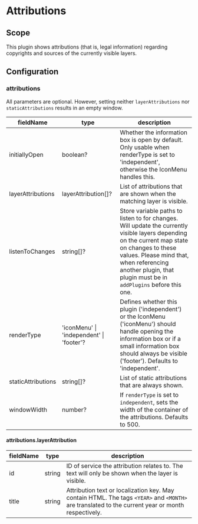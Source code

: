 # Attributions

## Scope

This plugin shows attributions (that is, legal information) regarding copyrights and sources of the currently visible layers.

## Configuration

### attributions

All parameters are optional. However, setting neither `layerAttributions` nor `staticAttributions` results in an empty window.

| fieldName          | type                         | description                                                                                                                                           |
| ------------------ | ---------------------------- | ----------------------------------------------------------------------------------------------------------------------------------------------------- |
| initiallyOpen      | boolean?                     | Whether the information box is open by default. Only usable when renderType is set to 'independent', otherwise the IconMenu handles this.             |
| layerAttributions  | layerAttribution[]?          | List of attributions that are shown when the matching layer is visible.                                                                               |
| listenToChanges    | string[]?                    | Store variable paths to listen to for changes. Will update the currently visible layers depending on the current map state on changes to these values. Please mind that, when referencing another plugin, that plugin must be in `addPlugins` before this one. |
| renderType         | 'iconMenu' \| 'independent'  \| 'footer'? | Defines whether this plugin ('independent') or the IconMenu ('iconMenu') should handle opening the information box or if a small information box should always be visible ('footer'). Defaults to 'independent'.                             |
| staticAttributions | string[]?                    | List of static attributions that are always shown.                                                                                                    |
| windowWidth        | number?                      | If `renderType` is set to `independent`, sets the width of the container of the attributions. Defaults to 500.                                                                                 |

#### attributions.layerAttribution

| fieldName | type   | description                                                                                                                                           |
| --------- | ------ | ----------------------------------------------------------------------------------------------------------------------------------------------------- |
| id        | string | ID of service the attribution relates to. The text will only be shown when the layer is visible.                                                      |
| title     | string | Attribution text or localization key. May contain HTML. The tags `<YEAR>` and `<MONTH>` are translated to the current year or month respectively. |
